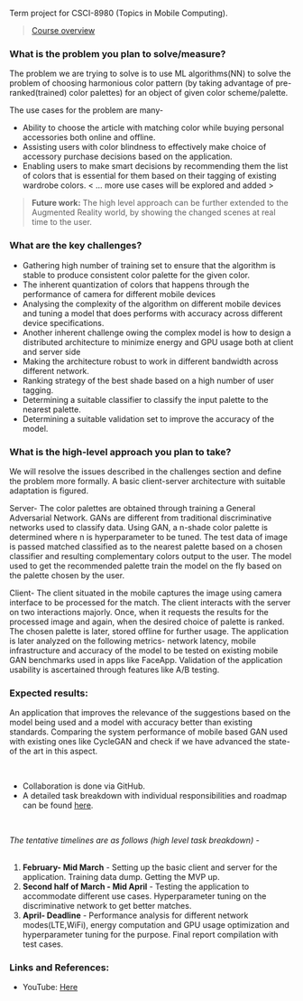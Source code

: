 Term project for CSCI-8980 (Topics in Mobile Computing).

> [Course overview](https://www-users.cs.umn.edu/~fengqian/8980_spring19.pdf)


### What is the problem you plan to solve/measure?

The problem we are trying to solve is to use ML algorithms(NN) to solve the problem of choosing harmonious color pattern (by taking advantage of pre-ranked(trained) color palettes) for an object of given color scheme/palette. 

The use cases for the problem are many-
- Ability to choose the article with matching color while buying personal accessories both online and offline. 
- Assisting users with color blindness to effectively make choice of accessory purchase decisions based on the application.
- Enabling users to make smart decisions by recommending them the list of colors that is essential for them based on their tagging of existing wardrobe colors.
< … more use cases will be explored and added >

> __Future work:__ The high level approach can be further extended to the Augmented Reality world, by showing the changed scenes at real time to the user.


### What are the key challenges?

- Gathering high number of training set to ensure that the algorithm is stable to produce consistent color palette for the given color.
- The inherent quantization of colors that happens through the performance of camera for different mobile devices 
- Analysing the complexity of the algorithm on different mobile devices and tuning a model that does performs with accuracy across different device specifications.
- Another inherent challenge owing the complex model is how to design a distributed architecture to minimize energy and GPU usage both at client and server side
- Making the architecture robust to work in different bandwidth across different network.
- Ranking strategy of the best shade based on a high number of user tagging. 
- Determining a suitable classifier to classify the input palette to the nearest palette.
- Determining a suitable validation set to improve the accuracy of the model.


### What is the high-level approach you plan to take?

We will resolve the issues described in the challenges section and define the problem more formally. 
A basic client-server architecture with suitable adaptation is figured. 

 Server-
The color palettes are obtained through training a General Adversarial Network. GANs are different from traditional discriminative networks used to classify data. Using GAN, a n-shade color palette is determined where n is hyperparameter to be tuned. 
The test data of image is passed matched classified as to the nearest palette based on a chosen classifier and resulting complementary colors output to the user.
The model used to get the recommended palette train the model on the fly based on the palette chosen by the user.

Client-
The client situated in the mobile captures the image using camera interface to be processed for the match.
The client interacts with the server on two interactions majorly. Once, when it requests the results for the processed image and again, when the desired choice of palette is ranked.
The chosen palette is later, stored offline for further usage.
The application is later analyzed on the following metrics- network latency, mobile infrastructure and accuracy of the model to be tested on existing mobile GAN benchmarks used in apps like FaceApp.
Validation of the application usability is ascertained through features like A/B testing.

### Expected results:

An application that improves the relevance of the suggestions based on the model being used and a model with accuracy better than existing standards.
Comparing the system performance of mobile based GAN used with existing ones like CycleGAN and check if we have advanced the state-of the art in this aspect.

</br>

- Collaboration is done via GitHub. 
- A detailed task breakdown with individual responsibilities and roadmap can be found [here](https://github.com/anicksaha/csci-8980/blob/master/_md-files/progress.md).

</br>

_The tentative timelines are as follows (high level task breakdown) -_
</br> </br>
1) __February- Mid March__ - Setting up the basic client and server for the application. Training data dump. Getting the MVP up.
2) __Second half of March - Mid April__ - Testing the application to accommodate different use cases. Hyperparameter tuning on the discriminative network to get better matches. 
3) __April- Deadline__ - Performance analysis for different network modes(LTE,WiFi), energy computation and GPU usage optimization and hyperparameter tuning for the purpose. Final report compilation with test cases.


### Links and References: 

- YouTube: [Here](https://www.youtube.com/watch?v=U2f0vZ5cHF4)
